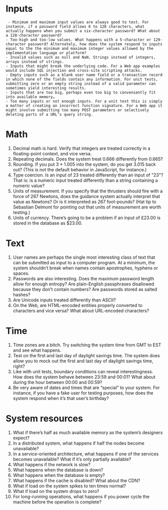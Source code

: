 # Inputs

     - Minimum and maximum input values are always good to test. For instance, if a password field allows 6 to 128 characters, what actually happens when you submit a six-character password? What about a 128-character password?
    - Too-high and too-low values. What happens with a 5-character or 129-character password? Alternately, how does the system respond to inputs equal to the the minimum and maximum integer values allowed by the implementation language or platform?
    - Invalid values such as null and NaN. Strings instead of integers, arrays instead of strings.
    - Inputs that might break the underlying code. For a Web app examples would include SQL injection and cross-site scripting attacks.
    - Empty inputs such as a blank user name field or a transaction record in which none of the fields contain any information. For unit tests, submitting zero or an empty string instead of a valid parameter can sometimes yield interesting results.
    - Inputs that are too big, perhaps even too big to conveniently fit into available memory…
    - Too many inputs or not enough inputs. For a unit test this is simply a matter of creating an incorrect function signature. For a Web app it might involve submitting too many POST parameters or selectively deleting parts of a URL’s query string.

# Math

1.  Decimal math is hard. Verify that integers are treated correctly in a floating-point context, and vice versa.
2.  Repeating decimals. Does the system treat 0.666 differently from 0.665?
3.  Rounding. If you put 3 \* 1.005 into the system, do you get 3.015 back out? (This is not the default behavior in JavaScript, for instance.)
4.  Type coercion. Is an input of 23 treated differently than an input of "23"? That is: is a numeric input treated differently than a string containing a numeric value?
5.  Units of measurement. If you specify that the thrusters should fire with a force of 267 Newtons, does the guidance system actually interpret that value as Newtons? Or is it interpreted as 267 foot-pounds? (Hat tip to Sebastian Delmont for pointing out that units of measurement are worth testing.)
6.  Units of currency. There’s going to be a problem if an input of £23.00 is stored in the database as \$23.00.

# Text

1.  User names are perhaps the single most interesting class of text that can be submitted as input to a computer program. At a minimum, the system shouldn’t break when names contain apostrophes, hyphens or spaces.
2.  Passwords are also interesting. Does the maximum password length allow for enough entropy? Are plain-English passphrases disallowed because they don’t contain numbers? Are passwords stored as salted hashes?
3.  Are Unicode inputs treated differently than ASCII?
4.  On the Web, are HTML-encoded entities properly converted to characters and vice versa? What about URL-encoded characters?

# Time

1.  Time zones are a bitch. Try switching the system time from GMT to EST and see what happens.
2.  Test on the first and last day of daylight savings time. The system does allow you to mock out the first and last day of daylight savings time, right?
3.  Like with unit tests, boundary conditions can reveal interestingness. How does the system behave between 23:59 and 00:01? What about during the hour between 00:00 and 00:59?
4.  Be very aware of dates and times that are “special” to your system. For instance, if you have a fake user for testing purposes, how does the system respond when it’s that user’s birthday?

# System resources

1.  What if there’s half as much available memory as the system’s designers expect?
2.  In a distributed system, what happens if half the nodes become unavailable?
3.  In a service-oriented architecture, what happens if one of the services becomes unavailable? What if it’s only partially available?
4.  What happens if the network is slow?
5.  What happens when the database is down?
6.  What happens when the database is empty?
7.  What happens if the cache is disabled? What about the CDN?
8.  What if load on the system spikes to ten times normal?
9.  What if load on the system drops to zero?
10. For long-running operations, what happens if you power cycle the machine before the operation is complete?
